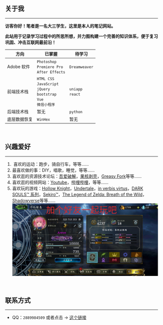 <h2>关于我</h2>

---

**访客你好！笔者是一名大三学生，这里是本人的笔记网站。**

**此站用于记录学习过程中的所思所想，并力图构建一个完善的知识体系，便于复习巩固、冲击互联网最前沿！**

| 方向         | 已掌握                                                                         | 待学习              |
| ------------ | ------------------------------------------------------------------------------ | ------------------- |
| Adobe 软件   | `Photoshop`<br>`Premiere Pro`<br>`After Effects`                               | `Dreamweaver`       |
| 前端技术栈   | `HTML CSS`<br>`JavaScript`<br>`jQuery`<br>`bootstrap`<br>`Vue`<br>`微信小程序` | `uniapp`<br>`react` |
| 后端技术栈   | 暂无                                                                           | `python`            |
| 底层数据恢复 | `WinHex`                                                                       | 暂无                |

<br>

<h2>兴趣爱好</h2>

---

1. ‍ 喜欢的运动：跑步，骑自行车，等等……
2. 最喜欢做的事：DIY，唱歌，睡觉，等等……
3. 喜欢逛的资源技术论坛：[吾爱破解](https://www.52pojie.cn/)，[果核剥壳](https://www.ghxi.com/)，[Greasy Fork](https://greasyfork.org/)等等……
4. 喜欢逛的视频网站：[Youtube](https://www.youtube.com/)，[哔哩哔哩](https://space.bilibili.com/69895189)，等等……
5. 喜欢玩的游戏：[Hollow Knight](https://www.hollowknight.com/)，[Undertale](https://undertale.com/)，[in verbis virtus](https://store.steampowered.com/app/242840/In_Verbis_Virtus/)，[DARK SOULS™ 系列](https://store.steampowered.com/app/374320/DARK_SOULS_III/)，[Sekiro™](https://www.sekirothegame.com/)，[The Legend of Zelda: Breath of the Wild](https://www.nintendo.com.hk/switch/zelda_botw/)，[Shadowverse](https://shadowverse.com/)等等……
   ![加个好友一起玩吧](./image/szb.png)

<br>

<h2>联系方式</h2>

---

- QQ：`2889984509` 或者点击 → [这个链接](https://qm.qq.com/cgi-bin/qm/qr?k=NpnmviXH085e-k9BO1VTR4dSBY0fl32A&noverify=0)

<br>
